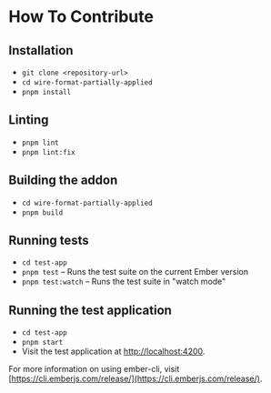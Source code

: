 # How To Contribute

## Installation

- `git clone <repository-url>`
- `cd wire-format-partially-applied`
- `pnpm install`

## Linting

- `pnpm lint`
- `pnpm lint:fix`

## Building the addon

- `cd wire-format-partially-applied`
- `pnpm build`

## Running tests

- `cd test-app`
- `pnpm test` – Runs the test suite on the current Ember version
- `pnpm test:watch` – Runs the test suite in "watch mode"

## Running the test application

- `cd test-app`
- `pnpm start`
- Visit the test application at [http://localhost:4200](http://localhost:4200).

For more information on using ember-cli, visit [https://cli.emberjs.com/release/](https://cli.emberjs.com/release/).

